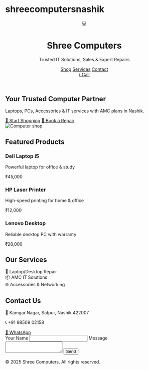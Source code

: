 # shreecomputersnashik
<!DOCTYPE html>
<html lang="en">
<head>
  <meta charset="UTF-8">
  <meta name="viewport" content="width=device-width, initial-scale=1.0">
  <title>Shree Computers — Sales & Service</title>
  <script src="https://cdn.tailwindcss.com"></script>
</head>
<body class="bg-gray-50 text-gray-800 font-sans">
  <!-- Header -->
  <header class="sticky top-0 z-50 backdrop-blur bg-white/80 border-b shadow-sm">
    <div class="max-w-7xl mx-auto px-6 py-4 flex items-center justify-between">
      <div class="flex items-center gap-3">
        <div class="h-12 w-12 rounded-2xl bg-gradient-to-br from-blue-800 to-blue-900 grid place-items-center text-white shadow-md">
          💻
        </div>
        <div>
          <h1 class="text-xl font-bold">Shree Computers</h1>
          <p class="text-sm text-gray-600">Trusted IT Solutions, Sales & Expert Repairs</p>
        </div>
      </div>
      <nav class="hidden md:flex items-center gap-8 text-sm font-medium">
        <a href="#products" class="hover:text-blue-900">Shop</a>
        <a href="#services" class="hover:text-blue-900">Services</a>
        <a href="#contact" class="hover:text-blue-900">Contact</a>
      </nav>
      <a href="tel:+919850902158" class="px-4 py-2 rounded-xl border border-blue-900 text-blue-900 hover:bg-blue-50 shadow-sm">📞 Call</a>
    </div>
  </header>

  <!-- Hero -->
  <section class="bg-gradient-to-br from-white via-gray-50 to-blue-50 border-b">
    <div class="max-w-7xl mx-auto px-6 py-16 grid md:grid-cols-2 gap-10 items-center">
      <div>
        <h2 class="text-4xl md:text-5xl font-extrabold leading-tight">
          Your Trusted <span class="bg-clip-text text-transparent bg-gradient-to-r from-blue-800 to-blue-900">Computer Partner</span>
        </h2>
        <p class="mt-4 text-gray-600 text-lg">Laptops, PCs, Accessories & IT services with AMC plans in Nashik.</p>
        <div class="mt-6 flex gap-4">
          <a href="#products" class="px-6 py-3 rounded-xl bg-gradient-to-r from-blue-800 to-blue-900 text-white shadow-md">🛒 Start Shopping</a>
          <a href="#services" class="px-6 py-3 rounded-xl border border-blue-900 text-blue-900 hover:bg-blue-50 shadow-sm">🔧 Book a Repair</a>
        </div>
      </div>
      <div>
        <img src="https://images.unsplash.com/photo-1519389950473-47ba0277781c?q=80&w=1600&auto=format&fit=crop" class="rounded-3xl shadow-2xl border" alt="Computer shop"/>
      </div>
    </div>
  </section>

  <!-- Products -->
  <section id="products" class="max-w-7xl mx-auto px-6 py-16">
    <h2 class="text-3xl font-bold mb-8 text-center">Featured Products</h2>
    <div class="grid sm:grid-cols-2 md:grid-cols-3 gap-6">
      <div class="p-4 bg-white rounded-xl shadow-md border">
        <h3 class="font-semibold">Dell Laptop i5</h3>
        <p class="text-gray-600">Powerful laptop for office & study</p>
        <p class="mt-2 font-bold text-blue-900">₹45,000</p>
      </div>
      <div class="p-4 bg-white rounded-xl shadow-md border">
        <h3 class="font-semibold">HP Laser Printer</h3>
        <p class="text-gray-600">High-speed printing for home & office</p>
        <p class="mt-2 font-bold text-blue-900">₹12,000</p>
      </div>
      <div class="p-4 bg-white rounded-xl shadow-md border">
        <h3 class="font-semibold">Lenovo Desktop</h3>
        <p class="text-gray-600">Reliable desktop PC with warranty</p>
        <p class="mt-2 font-bold text-blue-900">₹28,000</p>
      </div>
    </div>
  </section>

  <!-- Services -->
  <section id="services" class="bg-gray-100 border-t border-b py-16">
    <div class="max-w-7xl mx-auto px-6">
      <h2 class="text-3xl font-bold mb-8 text-center">Our Services</h2>
      <div class="grid sm:grid-cols-2 md:grid-cols-3 gap-6">
        <div class="p-6 bg-white rounded-xl shadow-md border">🔧 Laptop/Desktop Repair</div>
        <div class="p-6 bg-white rounded-xl shadow-md border">📦 AMC IT Solutions</div>
        <div class="p-6 bg-white rounded-xl shadow-md border">🌐 Accessories & Networking</div>
      </div>
    </div>
  </section>

  <!-- Contact -->
  <section id="contact" class="max-w-7xl mx-auto px-6 py-16">
    <h2 class="text-3xl font-bold mb-8 text-center">Contact Us</h2>
    <div class="grid md:grid-cols-2 gap-10">
      <div>
        <p class="mb-2">📍 Kamgar Nagar, Satpur, Nashik 422007</p>
        <p class="mb-2">📞 +91 98509 02158</p>
        <a href="https://wa.me/919850902158" class="px-4 py-2 rounded-xl bg-green-600 text-white shadow-md">💬 WhatsApp</a>
      </div>
      <form class="bg-white p-6 rounded-xl shadow-md border">
        <label class="block mb-2 font-medium">Your Name</label>
        <input type="text" class="w-full border rounded-lg p-2 mb-4"/>
        <label class="block mb-2 font-medium">Message</label>
        <textarea class="w-full border rounded-lg p-2 mb-4"></textarea>
        <button type="submit" class="px-6 py-2 rounded-xl bg-gradient-to-r from-blue-800 to-blue-900 text-white">Send</button>
      </form>
    </div>
  </section>

  <!-- Footer -->
  <footer class="bg-gradient-to-r from-blue-800 to-blue-900 text-white py-6 text-center">
    © 2025 Shree Computers. All rights reserved.
  </footer>
</body>
</html>
